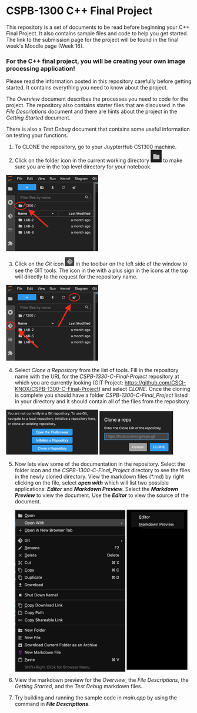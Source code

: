 # CSPB-1300   C++ Final Project

This repository is a set of documents to be read before beginning your C++ Final Project. It also contains sample files and code to help you get started.
The link to the submission page for the project will be found in the final week's Moodle page (Week 16).


### For the C++ final project, you will be creating your own image processing application! 

Please read the information posted in this repository carefully before getting started. It contains everything you need to know about the project. 

The _Overview_ document describes the processes you need to code for the project.  The repository also contains 
starter files that are discussed in the _File Descriptions_ document and there are hints about the project in the _Getting Started_ document.  

There is also a _Test Debug_ document that contains some useful information on testing your functions.

1. To CLONE the repository, go to your JuypterHub CS1300 machine.  
2. Click on the folder icon in the current working directory <img src="doc_images/folder_icon.png" alt="folder_icon" width="30"/> 
to make sure you are in the top level directory for your notebook.

<img src="doc_images/Jupyter_Folder_Icon.png" alt="folder_icon" width="250"/>

3. Click on the _Git_ icon  <img src="doc_images/Git_icon.png" alt="GIT_icon" width="25"/>
in the toolbar on the left side of the window to see the GIT tools.  The icon in the with a plus sign in the icons at the top will directly to the request for the repository name.

<img src="doc_images/Jupyter_GIT_Icon.png" alt="git_icon" width="250"/>

4. Select _Clone a Repository_ from the list of tools.  Fill in the repository name with the URL for the _CSPB-1330-C-Final-Project_ repository at which you are currently looking   (GIT Project: https://github.com/CSCI-KNOX/CSPB-1300-C-Final-Project) and select _CLONE_. Once the cloning is complete you should have a folder _CSPB-1300-C-Final_Project_ listed in your directory and it should contain all of the files from the repository.

<img src="doc_images/git_tools.png" alt="git tools menu" width="250"/>       <img src="doc_images/git_clone_dialog.png" alt="git clone dialog" width="200"/>
  
5. Now lets view some of the documentation in the repository.  Select the folder icon and the _CSPB-1300-C-Final_Project_ directory to see the files in the newly cloned directory.
View the markdown files (\*.md) by right clicking on the file, select **_open with_** which will list two possible applications: ***Editor*** and ***Markdown Preview***.  Select the ***Markdown Preview*** to view the document.  Use the ***Editor*** to view the source of the document.

    <img src="doc_images/right_click_on_markdown.png" alt="right_click_on_markdown" width="300" style="vertical-align: top;"/>  <img src="doc_images/markdown_open_with.png" alt="markdown_open_with" width="165"  style="vertical-align: top;"/>  


6. View the markdown preview for the *Overview*, the *File Descriptions*, the *Getting Started*, and the *Test Debug* markdown files.
7. Try building and running the sample code in *main.cpp* by using the command in ***File Descriptions***. 

